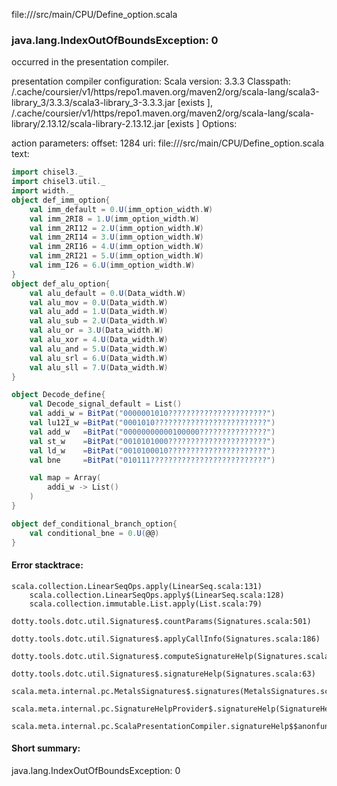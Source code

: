 file://<WORKSPACE>/src/main/CPU/Define_option.scala
### java.lang.IndexOutOfBoundsException: 0

occurred in the presentation compiler.

presentation compiler configuration:
Scala version: 3.3.3
Classpath:
<HOME>/.cache/coursier/v1/https/repo1.maven.org/maven2/org/scala-lang/scala3-library_3/3.3.3/scala3-library_3-3.3.3.jar [exists ], <HOME>/.cache/coursier/v1/https/repo1.maven.org/maven2/org/scala-lang/scala-library/2.13.12/scala-library-2.13.12.jar [exists ]
Options:



action parameters:
offset: 1284
uri: file://<WORKSPACE>/src/main/CPU/Define_option.scala
text:
```scala
import chisel3._
import chisel3.util._
import width._
object def_imm_option{
    val imm_default = 0.U(imm_option_width.W)
    val imm_2RI8 = 1.U(imm_option_width.W)
    val imm_2RI12 = 2.U(imm_option_width.W)
    val imm_2RI14 = 3.U(imm_option_width.W)
    val imm_2RI16 = 4.U(imm_option_width.W)
    val imm_2RI21 = 5.U(imm_option_width.W)
    val imm_I26 = 6.U(imm_option_width.W)
}
object def_alu_option{
    val alu_default = 0.U(Data_width.W)
    val alu_mov = 0.U(Data_width.W)
    val alu_add = 1.U(Data_width.W)
    val alu_sub = 2.U(Data_width.W)
    val alu_or = 3.U(Data_width.W)
    val alu_xor = 4.U(Data_width.W)
    val alu_and = 5.U(Data_width.W)
    val alu_srl = 6.U(Data_width.W)
    val alu_sll = 7.U(Data_width.W)
}

object Decode_define{
    val Decode_signal_default = List()
    val addi_w = BitPat("0000001010??????????????????????")
    val lu12I_w =BitPat("0001010?????????????????????????")
    val add_w   =BitPat("00000000000100000???????????????")
    val st_w    =BitPat("0010101000??????????????????????")
    val ld_w    =BitPat("0010100010??????????????????????")
    val bne     =BitPat("010111??????????????????????????")

    val map = Array(
        addi_w -> List()
    )
}

object def_conditional_branch_option{
    val conditional_bne = 0.U(@@)
}
```



#### Error stacktrace:

```
scala.collection.LinearSeqOps.apply(LinearSeq.scala:131)
	scala.collection.LinearSeqOps.apply$(LinearSeq.scala:128)
	scala.collection.immutable.List.apply(List.scala:79)
	dotty.tools.dotc.util.Signatures$.countParams(Signatures.scala:501)
	dotty.tools.dotc.util.Signatures$.applyCallInfo(Signatures.scala:186)
	dotty.tools.dotc.util.Signatures$.computeSignatureHelp(Signatures.scala:94)
	dotty.tools.dotc.util.Signatures$.signatureHelp(Signatures.scala:63)
	scala.meta.internal.pc.MetalsSignatures$.signatures(MetalsSignatures.scala:17)
	scala.meta.internal.pc.SignatureHelpProvider$.signatureHelp(SignatureHelpProvider.scala:51)
	scala.meta.internal.pc.ScalaPresentationCompiler.signatureHelp$$anonfun$1(ScalaPresentationCompiler.scala:426)
```
#### Short summary: 

java.lang.IndexOutOfBoundsException: 0